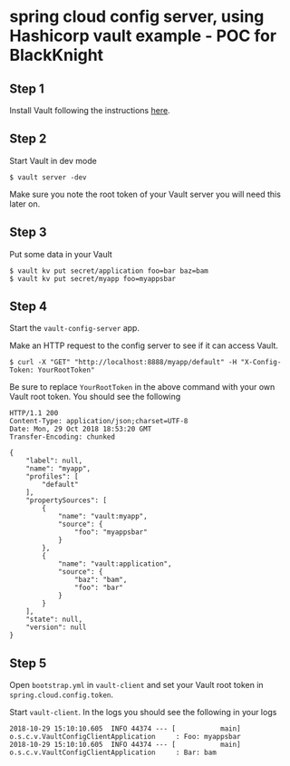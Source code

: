 # spring cloud config server, using Hashicorp vault example - POC for BlackKnight

## Step 1

Install Vault following the instructions [here](https://learn.hashicorp.com/vault/getting-started/install).

## Step 2

Start Vault in dev mode
```
$ vault server -dev
```

Make sure you note the root token of your Vault server you will need this later on.

## Step 3

Put some data in your Vault

```
$ vault kv put secret/application foo=bar baz=bam
$ vault kv put secret/myapp foo=myappsbar
```

## Step 4

Start the `vault-config-server` app.

Make an HTTP request to the config server to see if it can access Vault.

```
$ curl -X "GET" "http://localhost:8888/myapp/default" -H "X-Config-Token: YourRootToken"
```

Be sure to replace `YourRootToken` in the above command with your own Vault root token.
You should see the following

```
HTTP/1.1 200
Content-Type: application/json;charset=UTF-8
Date: Mon, 29 Oct 2018 18:53:20 GMT
Transfer-Encoding: chunked

{
    "label": null,
    "name": "myapp",
    "profiles": [
        "default"
    ],
    "propertySources": [
        {
            "name": "vault:myapp",
            "source": {
                "foo": "myappsbar"
            }
        },
        {
            "name": "vault:application",
            "source": {
                "baz": "bam",
                "foo": "bar"
            }
        }
    ],
    "state": null,
    "version": null
}
```

## Step 5

Open `bootstrap.yml` in `vault-client` and set your Vault root token in `spring.cloud.config.token`.

Start `vault-client`.  In the logs you should see the following in your logs

```
2018-10-29 15:10:10.605  INFO 44374 --- [           main] o.s.c.v.VaultConfigClientApplication     : Foo: myappsbar
2018-10-29 15:10:10.605  INFO 44374 --- [           main] o.s.c.v.VaultConfigClientApplication     : Bar: bam
```
